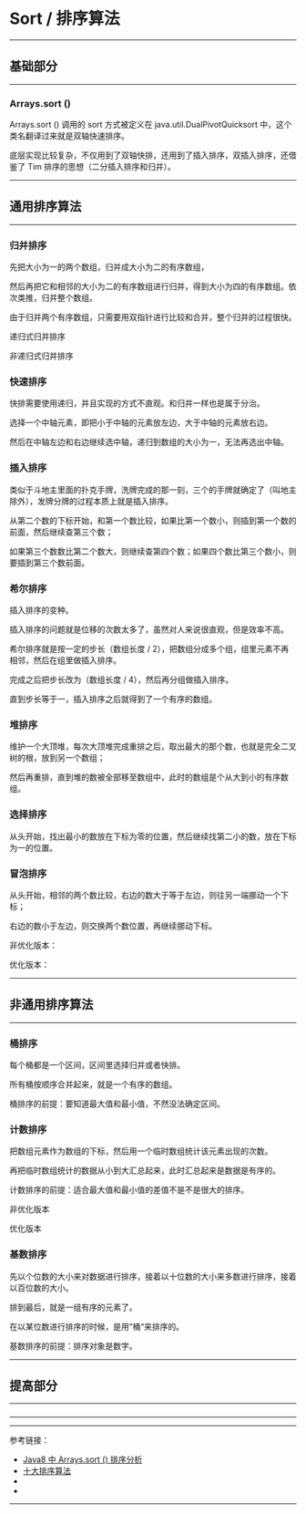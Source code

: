 # Sort / 排序算法

---

## 基础部分

---

### Arrays.sort ()

Arrays.sort () 调用的 sort 方式被定义在 java.util.DualPivotQuicksort 中，这个类名翻译过来就是双轴快速排序。

底层实现比较复杂，不仅用到了双轴快排，还用到了插入排序，双插入排序，还借鉴了 Tim 排序的思想（二分插入排序和归并）。

---

## 通用排序算法

---

### 归并排序

先把大小为一的两个数组，归并成大小为二的有序数组，

然后再把它和相邻的大小为二的有序数组进行归并，得到大小为四的有序数组。依次类推，归并整个数组。

由于归并两个有序数组，只需要用双指针进行比较和合并，整个归并的过程很快。

递归式归并排序

非递归式归并排序

### 快速排序

快排需要使用递归，并且实现的方式不直观。和归并一样也是属于分治。

选择一个中轴元素，即把小于中轴的元素放左边，大于中轴的元素放右边。

然后在中轴左边和右边继续选中轴，递归到数组的大小为一，无法再选出中轴。

### 插入排序

类似于斗地主里面的扑克手牌，洗牌完成的那一刻，三个的手牌就确定了（叫地主除外），发牌分牌的过程本质上就是插入排序。

从第二个数的下标开始，和第一个数比较，如果比第一个数小，则插到第一个数的前面，然后继续查第三个数；

如果第三个数数比第二个数大，则继续查第四个数；如果四个数比第三个数小，则要插到第三个数前面。

### 希尔排序

插入排序的变种。

插入排序的问题就是位移的次数太多了，虽然对人来说很直观，但是效率不高。

希尔排序就是按一定的步长（数组长度 / 2），把数组分成多个组，组里元素不再相邻，然后在组里做插入排序。

完成之后把步长改为（数组长度 / 4），然后再分组做插入排序。

直到步长等于一，插入排序之后就得到了一个有序的数组。

### 堆排序

维护一个大顶堆，每次大顶堆完成重排之后，取出最大的那个数，也就是完全二叉树的根，放到另一个数组；

然后再重排，直到堆的数被全部移至数组中，此时的数组是个从大到小的有序数组。

### 选择排序

从头开始，找出最小的数放在下标为零的位置，然后继续找第二小的数，放在下标为一的位置。

### 冒泡排序

从头开始，相邻的两个数比较，右边的数大于等于左边，则往另一端挪动一个下标；

右边的数小于左边，则交换两个数位置，再继续挪动下标。

非优化版本：

优化版本：




---

## 非通用排序算法

---

### 桶排序

每个桶都是一个区间，区间里选择归并或者快排。

所有桶按顺序合并起来，就是一个有序的数组。

桶排序的前提：要知道最大值和最小值，不然没法确定区间。

### 计数排序

把数组元素作为数组的下标，然后用一个临时数组统计该元素出现的次数。

再把临时数组统计的数据从小到大汇总起来，此时汇总起来是数据是有序的。

计数排序的前提：适合最大值和最小值的差值不是不是很大的排序。

非优化版本

优化版本

### 基数排序

先以个位数的大小来对数据进行排序，接着以十位数的大小来多数进行排序，接着以百位数的大小。

排到最后，就是一组有序的元素了。

在以某位数进行排序的时候，是用”桶“来排序的。

基数排序的前提：排序对象是数字。

---

## 提高部分

---

###

---





---

参考链接：

- [Java8 中 Arrays.sort () 排序分析](https://blog.csdn.net/realYuzhou/article/details/109299625)
- [十大排序算法](https://leetcode-cn.com/circle/article/0akb5U/)
- []()
- []()

---






